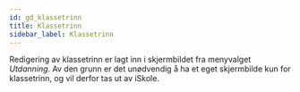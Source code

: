 ```yaml
---
id: gd_klassetrinn
title: Klassetrinn
sidebar_label: Klassetrinn
---
```

Redigering av klassetrinn er lagt inn i skjermbildet fra menyvalget _Utdanning_. Av den grunn er det unødvendig å ha et eget skjermbilde kun for klassetrinn, og vil derfor tas ut av iSkole.


